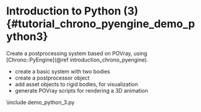 Introduction to Python (3) {#tutorial_chrono_pyengine_demo_python3}
==========================

Create a postprocessing system based on POVray,
using [Chrono::PyEngine](@ref introduction_chrono_pyengine).

- create a basic system with two bodies
- create a postprocessor object
- add asset objects to rigid bodies, for visualization
- generate POVray scripts for rendering a 3D animation 
	
\include demo_python_3.py